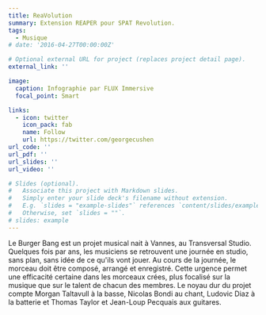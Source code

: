 ```yaml
---
title: ReaVolution
summary: Extension REAPER pour SPAT Revolution.
tags:
  - Musique
# date: '2016-04-27T00:00:00Z'

# Optional external URL for project (replaces project detail page).
external_link: ''

image:
  caption: Infographie par FLUX Immersive
  focal_point: Smart

links:
  - icon: twitter
    icon_pack: fab
    name: Follow
    url: https://twitter.com/georgecushen
url_code: ''
url_pdf: ''
url_slides: ''
url_video: ''

# Slides (optional).
#   Associate this project with Markdown slides.
#   Simply enter your slide deck's filename without extension.
#   E.g. `slides = "example-slides"` references `content/slides/example-slides.md`.
#   Otherwise, set `slides = ""`.
# slides: example
---
```


Le Burger Bang est un projet musical nait à Vannes, au Transversal Studio. Quelques fois par ans, les musiciens se retrouvent une journée en studio, sans plan, sans idée de ce qu'ils vont jouer. Au cours de la journée, le morceau doit être composé, arrangé et enregistré. Cette urgence permet une efficacité certaine dans les morceaux crées, plus focalisé sur la musique que sur le talent de chacun des membres. Le noyau dur du projet compte Morgan Taltavull à la basse, Nicolas Bondi au chant, Ludovic Diaz à la batterie et Thomas Taylor et Jean-Loup Pecquais aux guitares.